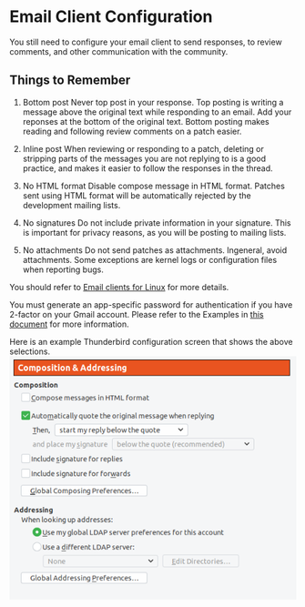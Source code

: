 # Email Client Configuration

You still need to configure your email client to send responses, to review comments, and other communication with the community.

## Things to Remember

1. Bottom post 
	Never top post in your response. Top posting is writing a message above the original text while responding to an email. Add your reponses at the bottom of the original text. Bottom posting makes reading and following review comments on a patch easier.

2. Inline post
	When reviewing or responding to a patch, deleting or stripping parts of the messages you are not replying to is a good practice, and makes it easier to follow the responses in the thread.

3. No HTML format 
	Disable compose message in HTML format. Patches sent using HTML format will be automatically rejected by the development mailing lists.

4. No signatures 
	Do not include private information in your signature. This is important for privacy reasons, as you will be posting to mailing lists.

5. No attachments 
	Do not send patches as attachments.
	Ingeneral, avoid attachments. Some exceptions are kernel logs or configuration files when reporting bugs.

You should refer to [Email clients for Linux](https://www.kernel.org/doc/html/latest/process/email-clients.html) for more details.

You must generate an app-specific password for authentication if you have 2-factor on your Gmail account. Please refer to the Examples in [this document](https://git-scm.com/docs/git-send-email) for more information.

Here is an example Thunderbird configuration screen that shows the above selections.
![Email composition example](thunderbird-email-configuration.png)

